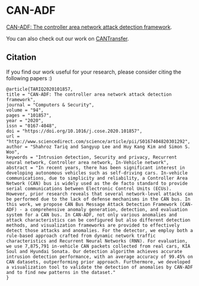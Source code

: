 # CAN-ADF
[CAN-ADF: The controller area network attack detection framework](https://www.sciencedirect.com/science/article/pii/S0167404820301292).

You can also check out our work on [CANTransfer](https://github.com/shahroztariq/CANTransfer).

## Citation

If you find our work useful for your research, please consider citing the following papers :)

```
@article{TARIQ2020101857,
title = "CAN-ADF: The controller area network attack detection framework",
journal = "Computers & Security",
volume = "94",
pages = "101857",
year = "2020",
issn = "0167-4048",
doi = "https://doi.org/10.1016/j.cose.2020.101857",
url = "http://www.sciencedirect.com/science/article/pii/S0167404820301292",
author = "Shahroz Tariq and Sangyup Lee and Huy Kang Kim and Simon S. Woo",
keywords = "Intrusion detection, Security and privacy, Recurrent neural network, Controller area network, In-Vehicle network",
abstract = "In recent years, there has been significant interest in developing autonomous vehicles such as self-driving cars. In-vehicle communications, due to simplicity and reliability, a Controller Area Network (CAN) bus is widely used as the de facto standard to provide serial communications between Electronic Control Units (ECUs). However, prior research reveals that several network-level attacks can be performed due to the lack of defense mechanisms in the CAN bus. In this work, we propose CAN Bus Message Attack Detection Framework (CAN-ADF) - a comprehensive anomaly generation, detection, and evaluation system for a CAN bus. In CAN-ADF, not only various anomalies and attack characteristics can be configured but also different detection methods, and visualization frameworks are provided to effectively detect those attacks and anomalies. For the detector, we employ both a rule-based approach crafted from dynamic network traffic characteristics and Recurrent Neural Networks (RNN). For evaluation, we use 7,875,791 in-vehicle CAN packets collected from real cars, KIA Soul and Hyundai Sonata. Our detection algorithm achieves accurate intrusion detection performance, with an average accuracy of 99.45% on CAN datasets, outperforming prior approach. Furthermore, we developed a visualization tool to validate the detection of anomalies by CAN-ADF and to find new patterns in the dataset."
}
```
